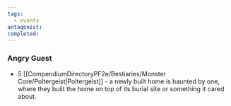 ```yaml
---
tags:
  - events
antagonist: 
completed:
---
```

### Angry Guest 
- 5 [[CompendiumDirectoryPF2e/Bestiaries/Monster Core/Poltergeist|Poltergeist]] - a newly built home is haunted by one, where they built the home on top of its burial site or something it cared about.
<span data-category='red' data-calendar="Calendar of Golarion" data-date='Sarenith-7-4725' data-name='Angry Guest'></span>